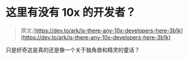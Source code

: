 # 这里有没有 10x 的开发者？

> 原文:[https://dev.to/ark/is-there-any-10x-developers-here-3b1k](https://dev.to/ark/is-there-any-10x-developers-here-3b1k)

只是好奇这是真的还是像一个关于独角兽和精灵的童话？